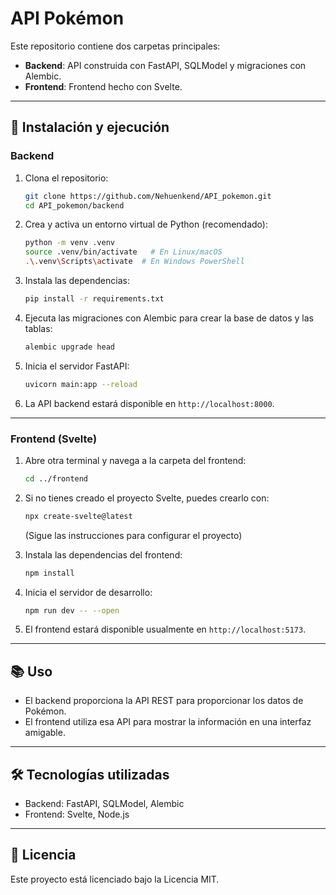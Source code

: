 # API Pokémon

Este repositorio contiene dos carpetas principales:

- **Backend**: API construida con FastAPI, SQLModel y migraciones con Alembic.  
- **Frontend**: Frontend hecho con Svelte.

---

## 🚀 Instalación y ejecución

### Backend

1. Clona el repositorio:

   ```bash
   git clone https://github.com/Nehuenkend/API_pokemon.git
   cd API_pokemon/backend
   ```

2. Crea y activa un entorno virtual de Python (recomendado):

   ```bash
   python -m venv .venv
   source .venv/bin/activate   # En Linux/macOS
   .\.venv\Scripts\activate  # En Windows PowerShell
   ```

3. Instala las dependencias:

   ```bash
   pip install -r requirements.txt
   ```

4. Ejecuta las migraciones con Alembic para crear la base de datos y las tablas:

   ```bash
   alembic upgrade head
   ```

5. Inicia el servidor FastAPI:

   ```bash
   uvicorn main:app --reload
   ```

6. La API backend estará disponible en `http://localhost:8000`.

---

### Frontend (Svelte)

1. Abre otra terminal y navega a la carpeta del frontend:

   ```bash
   cd ../frontend
   ```

2. Si no tienes creado el proyecto Svelte, puedes crearlo con:

   ```bash
   npx create-svelte@latest
   ```

   (Sigue las instrucciones para configurar el proyecto)

3. Instala las dependencias del frontend:

   ```bash
   npm install
   ```

4. Inicia el servidor de desarrollo:

   ```bash
   npm run dev -- --open
   ```

5. El frontend estará disponible usualmente en `http://localhost:5173`.

---

## 📚 Uso

- El backend proporciona la API REST para proporcionar los datos de Pokémon.  
- El frontend utiliza esa API para mostrar la información en una interfaz amigable.

---

## 🛠️ Tecnologías utilizadas

- Backend: FastAPI, SQLModel, Alembic  
- Frontend: Svelte, Node.js

---

## 📄 Licencia

Este proyecto está licenciado bajo la Licencia MIT.


